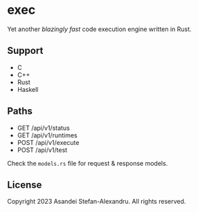 # exec
Yet another *blazingly fast* code execution engine written in Rust.

## Support
 - C
 - C++
 - Rust
 - Haskell

## Paths
 - GET /api/v1/status
 - GET /api/v1/runtimes
 - POST /api/v1/execute
 - POST /api/v1/test

Check the `models.rs` file for request & response models.

## License

Copyright 2023 Asandei Stefan-Alexandru. All rights reserved.
